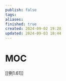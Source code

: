 ```yaml
---
publish: false
tags: 
aliases: 
finished: true
created: 2024-09-02 19:28
updated: 2024-09-03 18:44
---
```

# MOC

[[例1.61]] 
